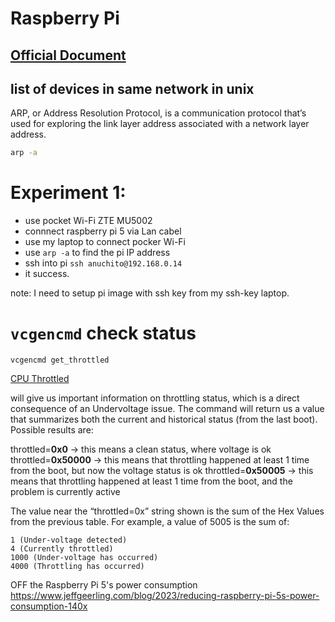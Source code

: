 # Raspberry Pi

## [Official Document](https://www.raspberrypi.com/documentation/)

## list of devices in same network in unix
ARP, or Address Resolution Protocol, is a communication protocol that’s used for exploring the link layer address associated with a network layer address.
```sh
arp -a
```


# Experiment 1:
- use pocket Wi-Fi ZTE MU5002
- connnect raspberry pi 5 via Lan cabel
- use my laptop to connect pocker Wi-Fi
- use `arp -a` to find the pi IP address
- ssh into pi `ssh anuchito@192.168.0.14`
- it success.

note: I need to setup pi image with ssh key from my ssh-key laptop.



# `vcgencmd` check status

```
vcgencmd get_throttled
```
[CPU Throttled](https://www.raspberrypi.com/documentation/computers/os.html#get_throttled)

will give us important information on throttling status, which is a direct consequence of an Undervoltage issue.
The command will return us a value that summarizes both the current and historical status (from the last boot). Possible results are:

throttled=**0x0** -> this means a clean status, where voltage is ok
throttled=**0x50000** -> this means that throttling happened at least 1 time from the boot, but now the voltage status is ok
throttled=**0x50005** -> this means that throttling happened at least 1 time from the boot, and the problem is currently active

The value near the “throttled=0x” string shown is the sum of the Hex Values from the previous table. For example, a value of 5005 is the sum of:
```
1 (Under-voltage detected)
4 (Currently throttled)
1000 (Under-voltage has occurred)
4000 (Throttling has occurred)
```



OFF the Raspberry Pi 5's power consumption
https://www.jeffgeerling.com/blog/2023/reducing-raspberry-pi-5s-power-consumption-140x
